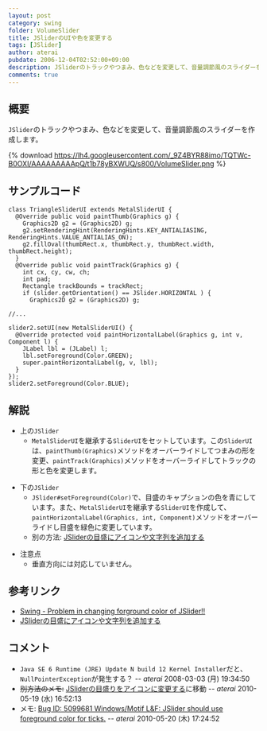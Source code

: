```yaml
---
layout: post
category: swing
folder: VolumeSlider
title: JSliderのUIや色を変更する
tags: [JSlider]
author: aterai
pubdate: 2006-12-04T02:52:00+09:00
description: JSliderのトラックやつまみ、色などを変更して、音量調節風のスライダーを作成します。
comments: true
---
```

## 概要
`JSlider`のトラックやつまみ、色などを変更して、音量調節風のスライダーを作成します。

{% download https://lh4.googleusercontent.com/_9Z4BYR88imo/TQTWc-B0OXI/AAAAAAAAApQ/t1b78yBXWUQ/s800/VolumeSlider.png %}

## サンプルコード
<pre class="prettyprint"><code>class TriangleSliderUI extends MetalSliderUI {
  @Override public void paintThumb(Graphics g) {
    Graphics2D g2 = (Graphics2D) g;
    g2.setRenderingHint(RenderingHints.KEY_ANTIALIASING, RenderingHints.VALUE_ANTIALIAS_ON);
    g2.fillOval(thumbRect.x, thumbRect.y, thumbRect.width, thumbRect.height);
  }
  @Override public void paintTrack(Graphics g) {
    int cx, cy, cw, ch;
    int pad;
    Rectangle trackBounds = trackRect;
    if (slider.getOrientation() == JSlider.HORIZONTAL ) {
      Graphics2D g2 = (Graphics2D) g;

//...

slider2.setUI(new MetalSliderUI() {
  @Override protected void paintHorizontalLabel(Graphics g, int v, Component l) {
    JLabel lbl = (JLabel) l;
    lbl.setForeground(Color.GREEN);
    super.paintHorizontalLabel(g, v, lbl);
  }
});
slider2.setForeground(Color.BLUE);
</code></pre>

## 解説
- 上の`JSlider`
    - `MetalSliderUI`を継承する`SliderUI`をセットしています。この`SliderUI`は、`paintThumb(Graphics)`メソッドをオーバーライドしてつまみの形を変更、`paintTrack(Graphics)`メソッドをオーバーライドしてトラックの形と色を変更します。

<!-- dummy comment line for breaking list -->

- 下の`JSlider`
    - `JSlider#setForeground(Color)`で、目盛のキャプションの色を青にしています。また、`MetalSliderUI`を継承する`SliderUI`を作成して、`paintHorizontalLabel(Graphics, int, Component)`メソッドをオーバーライドし目盛を緑色に変更しています。
    - 別の方法: [JSliderの目盛にアイコンや文字列を追加する](http://ateraimemo.com/Swing/SliderLabelTable.html)

<!-- dummy comment line for breaking list -->

- 注意点
    - 垂直方向には対応していません。

<!-- dummy comment line for breaking list -->

## 参考リンク
- [Swing - Problem in changing forground color of JSlider!!](https://community.oracle.com/thread/1375990)
- [JSliderの目盛にアイコンや文字列を追加する](http://ateraimemo.com/Swing/SliderLabelTable.html)

<!-- dummy comment line for breaking list -->

## コメント
- `Java SE 6 Runtime (JRE) Update N build 12 Kernel Installer`だと、`NullPointerException`が発生する？ -- *aterai* 2008-03-03 (月) 19:34:50
- ~~別方法のメモ:~~ [JSliderの目盛りをアイコンに変更する](http://ateraimemo.com/Swing/TriangleTickSlider.html)に移動 -- *aterai* 2010-05-19 (水) 16:52:13
- メモ: [Bug ID: 5099681 Windows/Motif L&F: JSlider should use foreground color for ticks.](http://bugs.java.com/bugdatabase/view_bug.do?bug_id=5099681) -- *aterai* 2010-05-20 (木) 17:24:52

<!-- dummy comment line for breaking list -->
